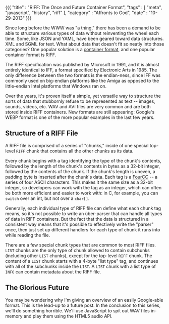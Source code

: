 {{{
    "title" : "RIFF: The Once and Future Container Format",
    "tags"  : [ "meta", "javascript", "history", "riff" ],
    "category" : "Affronts to God",
    "date" : "10-29-2013"
}}}

Since long before the WWW was "a thing," there has been a demand to be able to structure various types of
data without reinventing the wheel each time. Some, like JSON and YAML, have been geared toward data structures.
XML and SGML for text. What about data that doesn't fit so neatly into those categories? One popular solution is a [container format](http://en.wikipedia.org/wiki/Digital_container_format), and one popular container format is RIFF.

The RIFF specification was published by Microsoft in 1991, and it is almost entirely identical to IFF, a
format specified by Electronic Arts in 1985. The only difference between the two formats is the endian-ness,
since IFF was commonly used on big-endian platforms like the Amiga as opposed to the little-endian Intel
platforms that Windows ran on.

Over the years, it's proven itself a simple, yet versatile way to structure the sorts of data that
stubbornly refuse to be represented as text -- images, sounds, videos, etc.
WAV and AVI files are very common and are both stored inside RIFF containers.
New formats are still appearing: Google's WEBP format is one of the more popular examples in the last few years.

## Structure of a RIFF File

A RIFF file is comprised of a series of "chunks," inside of one special top-level `RIFF` chunk that contains all the other chunks as its data.

Every chunk begins with a tag identifying the type of the chunk's contents, followed by the length of the chunk's
contents in bytes as a 32-bit integer, followed by the contents of the chunk. If the chunk's length is uneven, a
padding byte is inserted after the chunk's data. Each tag is a [FourCC](http://en.wikipedia.org/wiki/Fourcc) -- a
series of four ASCII characters. This makes it the same size as a 32-bit integer, so developers can work with the
tag as an integer, which can often be both more efficient and easier to work with: in C, for example, you can
`switch` over an int, but not over a `char[]`.

Generally, each individual type of RIFF file can define what each chunk tag means, so it's not possible to
write an &uuml;ber-parser that can handle all types of data in RIFF containers. But the fact that the data is
structured in a consistent way means that it's possible to effectively write the "parser" once, then just set up
different handlers for each type of chunk it runs into while reading the file.

There are a few special chunk types that are common to most RIFF files. `LIST` chunks are the only type of chunk
allowed to contain subchunks (including other `LIST` chunks), except for the top-level `RIFF` chunk. The content of a `LIST` chunk starts with a 4-byte "list type" tag, and continues with all of the subchunks inside the `LIST`.
A `LIST` chunk with a list type of `INFO` can contain metadata about the RIFF file.

## The Glorious Future

You may be wondering why I'm giving an overview of an easily Google-able format. This is the lead-up to a future
post. In the conclusion to this series, we'll do something horrible. We'll use JavaScript to spit out WAV
files in-memory and play them using the HTML5 audio API.